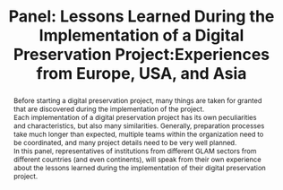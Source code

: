 ---
abstract: Before starting a digital preservation project, many things are taken for
  granted that are discovered during the implementation of the project.<br />Each
  implementation of a digital preservation project has its own peculiarities and characteristics,
  but also many similarities. Generally, preparation processes take much longer than
  expected, multiple teams within the organization need to be coordinated, and many
  project details need to be very well planned.<br />In this panel, representatives
  of institutions from different GLAM sectors from different countries (and even continents),
  will speak from their own experience about the lessons learned during the implementation
  of their digital preservation project.
creators:
- Redondo, Teo
date: null
document_url: https://az659834.vo.msecnd.net/eventsairwesteuprod/production-inconference-public/fb5dc319bc66448488f0531e905a73d3
grand_parent: iPRES
institutions:
- Libnova
keywords:
- digital preservation
- implementation
- lessons learned
landing_page_url: null
language: eng
layout: publication
license: CC-BY 4.0 International
notes_url: null
parent: iPRES 2022
publication_type: panel
size: null
slides_url: null
source_name: iPRES
title: 'Panel: Lessons Learned During the Implementation of a Digital Preservation
  Project:Experiences from Europe, USA, and Asia'
year: 2022
---